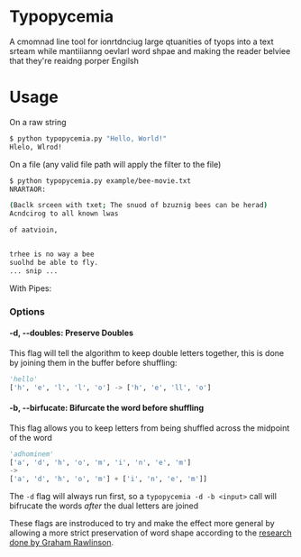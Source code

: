 # Typopycemia
A cmomnad line tool for ionrtdnciug large qtuanities of tyops into a text srteam while mantiiianng oevlarl word shpae and making the reader belviee that they're reaidng porper Engilsh

# Usage
On a raw string
```bash
$ python typopycemia.py "Hello, World!"
Hlelo, Wlrod!
```
On a file (any valid file path will apply the filter to the file)
```bash
$ python typopycemia.py example/bee-movie.txt
NRARTAOR: 

(Baclk srceen with txet; The snuod of bzuznig bees can be herad) 
Acndcirog to all known lwas 

of aatvioin, 


trhee is no way a bee 
suolhd be able to fly. 
... snip ...
```

With Pipes:


### Options
#### -d, --doubles: Preserve Doubles
This flag will tell the algorithm to keep double letters together, this is done by joining them in the buffer before shuffling:
```python
'hello'
['h', 'e', 'l', 'l', 'o'] -> ['h', 'e', 'll', 'o']
```
#### -b, --birfucate: Bifurcate the word before shuffling
This flag allows you to keep letters from being shuffled across the midpoint of the word
```python
'adhominem'
['a', 'd', 'h', 'o', 'm', 'i', 'n', 'e', 'm']
-> 
['a', 'd', 'h', 'o', 'm'] + ['i', 'n', 'e', 'm']]
```
The `-d` flag will always run first, so a `typopycemia -d -b <input>` call will bifrucate the words *after* the dual letters are joined

These flags are instroduced to try and make the effect more general by allowing a more strict preservation of word shape according to the [research done by Graham Rawlinson](https://www.mrc-cbu.cam.ac.uk/people/matt.davis/Cmabridge/rawlinson/).